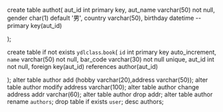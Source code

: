 create  table authot(
	aut_id int primary key,
	aut_name varchar(50) not null,
  gender char(1) default '男',
	country varchar(50),
	birthday datetime
	-- primary key(aut_id)

);

create table if not exists `ydlclass`.`book`(
  `id` int primary key auto_increment,
	`name` varchar(50) not null,
	bar_code varchar(30) not null unique,
	aut_id int not null,
	foreign key(aut_id) references author(aut_id)
	

);
alter table author add (hobby varchar(20),address varchar(50));
alter table author modify address varchar(100);
alter table author change address addr varchar(60);
alter table author drop addr;
alter table author rename `authors`;
drop table if exists `user`;
desc authors;
